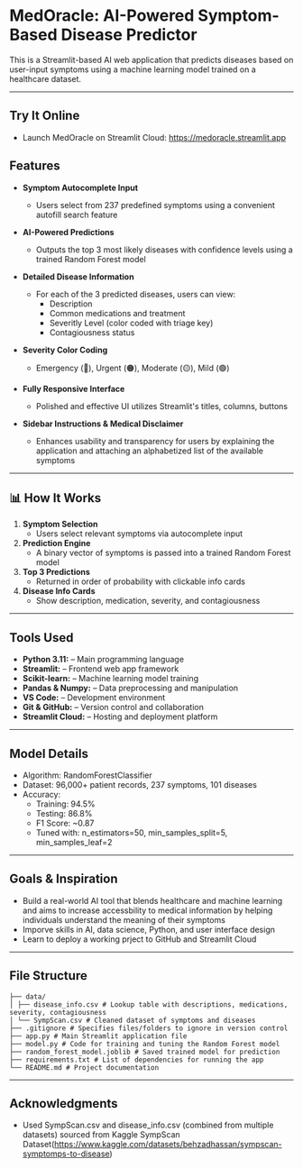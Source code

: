 # MedOracle: AI-Powered Symptom-Based Disease Predictor
This is a Streamlit-based AI web application that predicts diseases based on user-input symptoms using a machine learning model trained on a healthcare dataset.

---

## Try It Online
- Launch MedOracle on Streamlit Cloud: https://medoracle.streamlit.app

## Features
- **Symptom Autocomplete Input**
    - Users select from 237 predefined symptoms using a convenient autofill search feature

- **AI-Powered Predictions**
    - Outputs the top 3 most likely diseases with confidence levels using a trained Random Forest model

- **Detailed Disease Information**
    - For each of the 3 predicted diseases, users can view:
        - Description
        - Common medications and treatment
        - Severitly Level (color coded with triage key)
        - Contagiousness status

- **Severity Color Coding**
    - Emergency (🔴), Urgent (🟠), Moderate (🟡), Mild (🟢)

- **Fully Responsive Interface**
    - Polished and effective UI utilizes Streamlit's titles, columns, buttons

- **Sidebar Instructions & Medical Disclaimer**
    - Enhances usability and transparency for users by explaining the application and attaching an alphabetized list of the available symptoms

---

## 📊 How It Works

1. **Symptom Selection**
   - Users select relevant symptoms via autocomplete input
2. **Prediction Engine**
   - A binary vector of symptoms is passed into a trained Random Forest model
3. **Top 3 Predictions**
   - Returned in order of probability with clickable info cards
4. **Disease Info Cards**
   - Show description, medication, severity, and contagiousness

---

## Tools Used
- **Python 3.11:** – Main programming language
- **Streamlit:** – Frontend web app framework
- **Scikit-learn:** – Machine learning model training
- **Pandas & Numpy:** – Data preprocessing and manipulation
- **VS Code:** – Development environment
- **Git & GitHub:** – Version control and collaboration
- **Streamlit Cloud:** – Hosting and deployment platform

---

## Model Details
- Algorithm: RandomForestClassifier
- Dataset: 96,000+ patient records, 237 symptoms, 101 diseases
- Accuracy:
  - Training: 94.5%
  - Testing: 86.8%
  - F1 Score: ~0.87
  - Tuned with: n_estimators=50, min_samples_split=5, min_samples_leaf=2

--- 

## Goals & Inspiration 
- Build a real-world AI tool that blends healthcare and machine learning and aims to increase accessbility to medical information by helping individuals understand the meaning of their symptoms
- Imporve skills in AI, data science, Python, and user interface design
- Learn to deploy a working prject to GitHub and Streamlit Cloud


---

## File Structure
```project-root/
├── data/
│ ├── disease_info.csv # Lookup table with descriptions, medications, severity, contagiousness
│ └── SympScan.csv # Cleaned dataset of symptoms and diseases
├── .gitignore # Specifies files/folders to ignore in version control
├── app.py # Main Streamlit application file
├── model.py # Code for training and tuning the Random Forest model
├── random_forest_model.joblib # Saved trained model for prediction
├── requirements.txt # List of dependencies for running the app
└── README.md # Project documentation
```

---

## Acknowledgments
- Used SympScan.csv and disease_info.csv (combined from multiple  datasets) sourced from Kaggle SympScan Dataset(https://www.kaggle.com/datasets/behzadhassan/sympscan-symptomps-to-disease)




